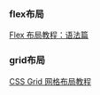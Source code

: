 ### flex布局

[Flex 布局教程：语法篇](https://www.ruanyifeng.com/blog/2015/07/flex-grammar.html)



### grid布局

[CSS Grid 网格布局教程](https://www.ruanyifeng.com/blog/2019/03/grid-layout-tutorial.html)